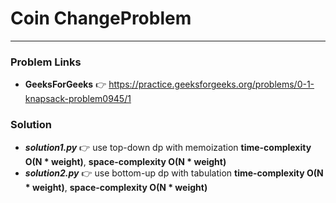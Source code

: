 # Coin ChangeProblem

---

### Problem Links
- **__GeeksForGeeks__** :point_right: https://practice.geeksforgeeks.org/problems/0-1-knapsack-problem0945/1

### Solution
- **_solution1.py_** :point_right: use top-down dp with memoization **time-complexity O(N * weight)**, **space-complexity O(N * weight)**
- **_solution2.py_** :point_right: use bottom-up dp with tabulation **time-complexity O(N * weight)**, **space-complexity O(N * weight)**
